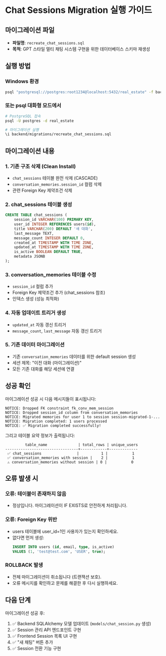 # Chat Sessions Migration 실행 가이드

## 마이그레이션 파일
- **파일명**: `recreate_chat_sessions.sql`
- **목적**: GPT 스타일 멀티 채팅 시스템 구현을 위한 데이터베이스 스키마 재생성

## 실행 방법

### Windows 환경
```bash
psql "postgresql://postgres:root1234@localhost:5432/real_estate" -f backend/migrations/recreate_chat_sessions.sql
```

### 또는 psql 대화형 모드에서
```bash
# PostgreSQL 접속
psql -U postgres -d real_estate

# 마이그레이션 실행
\i backend/migrations/recreate_chat_sessions.sql
```

## 마이그레이션 내용

### 1. 기존 구조 삭제 (Clean Install)
- `chat_sessions` 테이블 완전 삭제 (CASCADE)
- `conversation_memories.session_id` 컬럼 삭제
- 관련 Foreign Key 제약조건 삭제

### 2. chat_sessions 테이블 생성
```sql
CREATE TABLE chat_sessions (
    session_id VARCHAR(100) PRIMARY KEY,
    user_id INTEGER REFERENCES users(id),
    title VARCHAR(200) DEFAULT '새 대화',
    last_message TEXT,
    message_count INTEGER DEFAULT 0,
    created_at TIMESTAMP WITH TIME ZONE,
    updated_at TIMESTAMP WITH TIME ZONE,
    is_active BOOLEAN DEFAULT TRUE,
    metadata JSONB
);
```

### 3. conversation_memories 테이블 수정
- `session_id` 컬럼 추가
- Foreign Key 제약조건 추가 (chat_sessions 참조)
- 인덱스 생성 (성능 최적화)

### 4. 자동 업데이트 트리거 생성
- `updated_at` 자동 갱신 트리거
- `message_count`, `last_message` 자동 갱신 트리거

### 5. 기존 데이터 마이그레이션
- 기존 `conversation_memories` 데이터를 위한 default session 생성
- 세션 제목: "이전 대화 (마이그레이션)"
- 모든 기존 대화를 해당 세션에 연결

## 성공 확인

마이그레이션 성공 시 다음 메시지들이 표시됩니다:
```
NOTICE: Dropped FK constraint fk_conv_mem_session
NOTICE: Dropped session_id column from conversation_memories
NOTICE: Migrated memories for user 1 to session session-migrated-1-...
NOTICE: Migration completed: 1 users processed
NOTICE: ✅ Migration completed successfully!
```

그리고 테이블 요약 정보가 출력됩니다:
```
         table_name              | total_rows | unique_users
---------------------------------+------------+-------------
 ✅ chat_sessions                |          1 |           1
 ✅ conversation_memories with session |    2 |           1
 ⚠️ conversation_memories without session | 0 |           0
```

## 오류 발생 시

### 오류: 테이블이 존재하지 않음
- 정상입니다. 마이그레이션이 IF EXISTS로 안전하게 처리됩니다.

### 오류: Foreign Key 위반
- users 테이블에 user_id=1인 사용자가 있는지 확인하세요.
- 없다면 먼저 생성:
  ```sql
  INSERT INTO users (id, email, type, is_active)
  VALUES (1, 'test@test.com', 'USER', true);
  ```

### ROLLBACK 발생
- 전체 마이그레이션이 취소됩니다 (트랜잭션 보호).
- 오류 메시지를 확인하고 문제를 해결한 후 다시 실행하세요.

## 다음 단계

마이그레이션 성공 후:
1. ✅ Backend SQLAlchemy 모델 업데이트 (`models/chat_session.py` 생성)
2. ✅ Session 관리 API 엔드포인트 구현
3. ✅ Frontend Session 목록 UI 구현
4. ✅ "새 채팅" 버튼 추가
5. ✅ Session 전환 기능 구현
